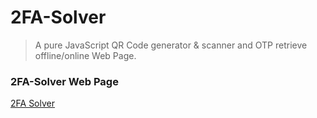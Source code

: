 # 2FA-Solver

> A pure JavaScript QR Code generator &amp; scanner and OTP retrieve offline/online Web Page.

### 2FA-Solver Web Page
[2FA Solver](https://iamyuthan.github.io/2FA-Solver/docs/index.html)
